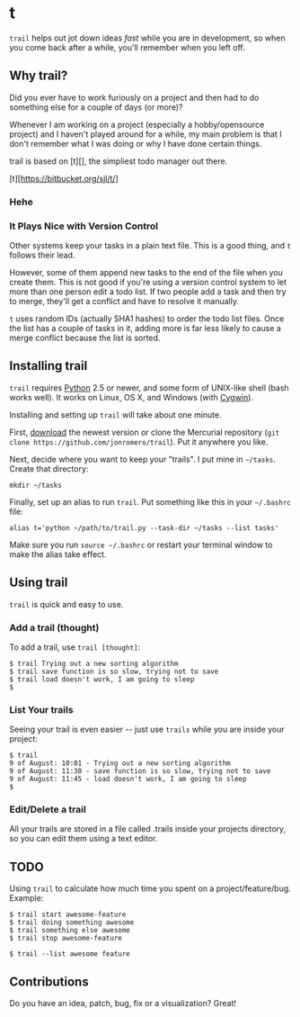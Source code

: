 t
=======

`trail` helps out jot down ideas *fast* while you are in development, so
when you come back after a while, you'll remember when you left off.
 
Why trail?
------

Did you ever have to work furiously on a project and then had to do something else for a couple of days (or more)?

Whenever I am working on a project (especially a hobby/opensource project) 
and I haven't played around for a while, my main problem is that I don't remember
what I was doing or why I have done certain things.

trail is based on [t][], the simpliest todo manager out there.

[t][https://bitbucket.org/sjl/t/]


### Hehe

[j]: http://github.com/rupa/j2/

### It Plays Nice with Version Control

Other systems keep your tasks in a plain text file.  This is a good thing, and
`t` follows their lead.

However, some of them append new tasks to the end of the file when you create
them.  This is not good if you're using a version control system to let more
than one person edit a todo list.  If two people add a task and then try to
merge, they'll get a conflict and have to resolve it manually.

`t` uses random IDs (actually SHA1 hashes) to order the todo list files.  Once
the list has a couple of tasks in it, adding more is far less likely to cause
a merge conflict because the list is sorted.


Installing trail
------------

`trail` requires [Python][] 2.5 or newer, and some form of UNIX-like shell (bash
works well).  It works on Linux, OS X, and Windows (with [Cygwin][]).

[Python]: http://python.org/
[Cygwin]: http://www.cygwin.com/

Installing and setting up `trail` will take about one minute.

First, [download][] the newest version or clone the Mercurial repository
(`git clone https://github.com/jonromero/trail`).  Put it anywhere you like.

[download]: https://github.com/jonromero/trail/archive/master.zip

Next, decide where you want to keep your "trails".  I put mine in `~/tasks`.
Create that directory:

    mkdir ~/tasks

Finally, set up an alias to run `trail`.  Put something like this in your
`~/.bashrc` file:

    alias t='python ~/path/to/trail.py --task-dir ~/tasks --list tasks'

Make sure you run `source ~/.bashrc` or restart your terminal window to make
the alias take effect.

Using trail
-------

`trail` is quick and easy to use.

### Add a trail (thought)

To add a trail, use `trail [thought]`:

    $ trail Trying out a new sorting algorithm
    $ trail save function is so slow, trying not to save
    $ trail load doesn't work, I am going to sleep
    $

### List Your trails

Seeing your trail is even easier -- just use `trails` while you are inside your project:

    $ trail
    9 of August: 10:01 - Trying out a new sorting algorithm
    9 of August: 11:30 - save function is so slow, trying not to save
    9 of August: 11:45 - load doesn't work, I am going to sleep
    $

### Edit/Delete a trail

All your trails are stored in a file called .trails inside your projects directory,
so you can edit them using a text editor.


TODO
---------------
Using `trail` to calculate how much time you spent on a project/feature/bug.
Example:

    $ trail start awesome-feature
    $ trail doing something awesome
    $ trail something else awesome
    $ trail stop awesome-feature

    $ trail --list awesome feature


Contributions 
----------------------------
Do you have an idea, patch, bug, fix or a visualization? Great!

